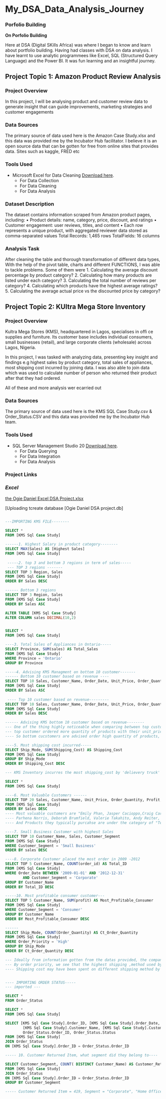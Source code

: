 # My_DSA_Data_Analysis_Journey


### Porfolio Building
**On Porfolio Building**

Here at DSA (Digital SKills Africa) was where I began to know and learn about portfolio building. Having had classes with DSA on data analysis. I have learnt to use analytic programmees like Excel, SQL (Structured Query Language) and the Power BI. It was fun learning and an insightful journey.

## Project Topic 1: Amazon Product Review Analysis

### Project Overview
In this project, I will be analysing product and customer review data to generate insight that can guide improvements, marketing strategies and customer engagements

### Data Sources
The primary source of data used here is the Amazon Case Study.xlsx and this data was provided me by the Incubator Hub facilitator. I believe it is an open source data that can be gotten for free from online sites that provides data. Sites such as kaggle, FRED etc


### Tools Used 
- Microsoft Excel for Data Cleaning [Download here](https://www.microsoft.com).
    - For Data Collection
    - For Data Cleaning
    - For Data Analysis

### Dataset Description
The dataset contains information scraped from Amazon product pages, including:
• Product details: name, category, price, discount, and ratings
• Customer engagement: user reviews, titles, and content
• Each row represents a unique product, with aggregated reviewer data stored as comma-separated values
Total Records: 1,465 rows
TotalFields: 16 columns

### Analysis Task
After cleaning the table and thorough transformation of different data types, With the help of the pivot table, charts and different FUNCTIONS, I was able to tackle problems. Some of them were
    1. Calculating the average discount percentage by product category?
    2. Calculating how many products are listed under each category?
    3. Calculating the total number of reviews per category?
    4. Calculating which products have the highest average ratings?
    5. Calculating the average actual price vs the discounted price by category?

    



## Project Topic 2: KUltra Mega Store Inventory

### Project Overview
Kultra Mega Stores (KMS), headquartered in Lagos, specialises in offi ce supplies and furniture. Its customer base includes individual consumers, small businesses (retail), and large corporate clients (wholesale) across Lagos, Nigeria.

In this project, I was tasked with analyzing data, presenting key insight and findings e.g highest sales by product category, total sales of appliances, most shipping cost incurred by joining data. I was also able to join data which was used to calculate number of person who returned their product after that they had ordered.

All of these and more analysis wer ecarried out

### Data Sources
The primary source of data used here is the KMS SQL Case Study.csv & Order_Status.CSV and this data was provided me by the Incubator Hub team.  


### Tools Used 
- SQL Server Management Studio 20 [Download here]().
    - For Data Querying
    - For Data Integration
    - For Data Analysis

### Project Links
### *Excel*
[the Ogie Daniel Excel DSA Project.xlsx](https://github.com/user-attachments/files/21323534/the.Ogie.Daniel.Excel.DSA.Project.xlsx)

[Uploading tcreate database [Ogie Daniel DSA project.db]
``` SQL

---IMPORTING KMS FILE--------

SELECT *
FROM [KMS Sql Case Study]
  
------1. Highest Salary in product category-------- 
SELECT MAX(Sales) AS [Highest Sales]
FROM [KMS Sql Case Study]
 
 -----2. top 3 and bottom 3 regions in term of sales-----
 --- TOP 3 regions -------
SELECT TOP 3 Region, Sales
FROM [KMS Sql Case Study]
ORDER BY Sales DESC 

------ Bottom 3 regions
SELECT TOP 3 Region, Sales
FROM [KMS Sql Case Study]
ORDER BY Sales ASC

ALTER TABLE [KMS Sql Case Study]
ALTER COLUMN sales DECIMAL(10,2)


SELECT *
FROM [KMS Sql Case Study]

----3. Total Sales of Appliances in Ontario-----
SELECT Province, SUM(sales) AS Total_Sales
FROM [KMS Sql Case Study]
WHERE Province = 'Ontario'
GROUP BY Province

-----4. Advising KMS Managment on bottom 10 customer-------
------ Bottom 10 customer based on revenue ----
SELECT TOP 10 Sales, Customer_Name, Order_Date, Unit_Price, Order_Quantity, Shipping_Cost, Discount, Profit, Ship_Mode, Region
FROM [KMS Sql Case Study]
ORDER BY Sales ASC
 
 ---- Top 10 customer based on revenue---------
SELECT TOP 10 Sales, Customer_Name, Order_Date, Unit_Price, Order_Quantity, Shipping_Cost, Discount, Profit, Ship_Mode, Region
FROM [KMS Sql Case Study]
ORDER BY Sales DESC

------ Advising KMS bottom 10 customer based on revenue--------
--- One of the thing highly noticeable when comparing between top customers and bottom customers is the fact that,
--- top customer ordered more quantity of products with their unit_price relatively higher (in unit-price of thousands) compared to the bottom customers.
---- So bottom cucstomers are advised order high quantity of products, the lower the unit-price, the more the product 

----5. Most shipping cost incurred-----
SELECT Ship_Mode, SUM(Shipping_Cost) AS Shipping_Cost
FROM [KMS Sql Case Study]
GROUP BY Ship_Mode
ORDER BY Shipping_Cost DESC

--- KMS Inventory incurres the most shipping_cost by 'delievery truck'

SELECT *
FROM [KMS Sql Case Study]

----6. Most Valuable Customers ------
SELECT TOP 20 Sales, Customer_Name, Unit_Price, Order_Quantity, Profit, Product_Category
FROM [KMS Sql Case Study]
ORDER BY Sales DESC
---- Most valuable customers are "Emily Phan, Jasper Cacioppo,Craig Carreira, Dennis Kane, Karen Carlisle, Steve Chapman, Nick Crebassa, 
---- Parhena Norris, Deborah Brumfield, Valerie Takahito, Andy Reiter, Sally Matthias, Seth Vernon, Logan Haushalter, Raymond Book, Tony Chapman, Eleni McCrary, Julia West, Dean Percer, Rick Wilson
---- And Products they typically purcahse are under the category of "Technology" or "Furniture"

----7. Small Business Customer with highest Sales
SELECT TOP 10 Customer_Name, Sales, Customer_Segment
FROM [KMS Sql Case Study]
WHERE Customer_Segment = 'Small Business'
ORDER BY sales DESC

----8. Corporate Customer placed the most order in 2009 -2012
SELECT TOP 5 Customer_Name, COUNT(order_id) AS Total_ID
FROM [KMS Sql Case Study]
WHERE Order_Date BETWEEN '2009-01-01' AND '2012-12-31'
		AND Customer_Segment = 'Corporate'
GROUP BY Customer_Name
ORDER BY Total_ID DESC

-----10. Most profitable consumer customer---
SELECT TOP 5 Customer_Name, SUM(profit) AS Most_Profitable_Consumer
FROM [KMS Sql Case Study]
WHERE Customer_Segment = 'Consumer'
GROUP BY Customer_Name
ORDER BY Most_Profitable_Consumer DESC

------ 
SELECT Ship_Mode, COUNT(Order_Quantity) AS Ct_Order_Quantity
FROM [KMS Sql Case Study]
WHERE Order_Priority = 'High'
GROUP BY Ship_Mode
ORDER BY Ct_Order_Quantity DESC

--- Ideally from information gotten from the datas provided, the company did not basically spend shipping cost based on order priority---
--- By order priority, we see that the highest shipping ,method used by order priority is "Regular" of which its margin is far behind both "Delivery Truck" & " Express Air"
---- Shipping cost may have been spent on different shipping method by other factors but not based on order quantity. 


---- IMPORTING ORDER STATUS-----
--- imported ---

SELECT *
FROM Order_Status

SELECT *
FROM [KMS Sql Case Study]

SELECT [KMS Sql Case Study].Order_ID, [KMS Sql Case Study].Order_Date, 
		[KMS Sql Case Study].Customer_Name, [KMS Sql Case Study].Customer_Segment, 
		Order_Status.Order_ID, Order_Status.Status
FROM [KMS Sql Case Study]
JOIN Order_Status
ON [KMS Sql Case Study].Order_ID = Order_Status.Order_ID

----- 10. Customer Returned Item, what segment did they belong to----

SELECT Customer_Segment, COUNT( DISTINCT Customer_Name) AS Customer_Returned_Item
FROM [KMS Sql Case Study]
JOIN Order_Status
ON [KMS Sql Case Study].Order_ID = Order_Status.Order_ID
GROUP BY Customer_Segment

----- Customer Returned Item = 419, Segment = "Corporate", "Home Office", "Consumer", "Small Business"he Ogie Daniel DSA SQL project 1.sql…]()




  

